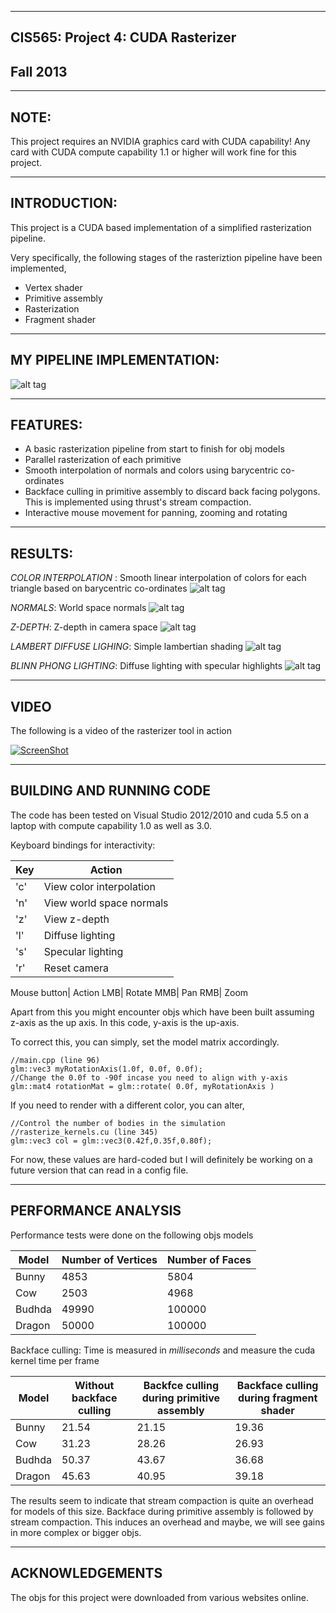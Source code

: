-------------------------------------------------------------------------------
CIS565: Project 4: CUDA Rasterizer
-------------------------------------------------------------------------------
Fall 2013
-------------------------------------------------------------------------------

-------------------------------------------------------------------------------
NOTE:
-------------------------------------------------------------------------------
This project requires an NVIDIA graphics card with CUDA capability! 
Any card with CUDA compute capability 1.1 or higher will work fine for this project.

-------------------------------------------------------------------------------
INTRODUCTION:
-------------------------------------------------------------------------------
This project is a CUDA based implementation of a simplified rasterization pipeline.

Very specifically, the following stages of the rasteriztion pipeline have been implemented,

- Vertex shader
- Primitive assembly
- Rasterization
- Fragment shader

-------------------------------------------------------------------------------
MY PIPELINE IMPLEMENTATION:
-------------------------------------------------------------------------------

![alt tag](https://raw.github.com/vimanyu/Project4-Rasterizer/master/doc_images/pipeline.png)

-------------------------------------------------------------------------------
FEATURES:
-------------------------------------------------------------------------------

* A basic rasterization pipeline from start to finish for obj models
* Parallel rasterization of each primitive
* Smooth interpolation of normals and colors using barycentric co-ordinates
* Backface culling in primitive assembly to discard back facing polygons. This is implemented using thrust's stream compaction.
* Interactive mouse movement for panning, zooming and rotating

-------------------------------------------------------------------------------
RESULTS:
-------------------------------------------------------------------------------
*COLOR INTERPOLATION* : Smooth linear interpolation of colors for each triangle based on barycentric co-ordinates
![alt tag](https://raw.github.com/vimanyu/Project4-Rasterizer/master/renders/cow_color_interp.png)

*NORMALS*: World space normals
![alt tag](https://raw.github.com/vimanyu/Project4-Rasterizer/master/renders/cow_normals.png)

*Z-DEPTH*: Z-depth in camera space
![alt tag](https://raw.github.com/vimanyu/Project4-Rasterizer/master/renders/dragon_depth.png)

*LAMBERT DIFFUSE LIGHING*: Simple lambertian shading
![alt tag](https://raw.github.com/vimanyu/Project4-Rasterizer/master/renders/dragon.png)

*BLINN PHONG LIGHTING*: Diffuse lighting with specular highlights
![alt tag](https://raw.github.com/vimanyu/Project4-Rasterizer/master/renders/buddha_spec.png)

-------------------------------------------------------------------------------
VIDEO
-------------------------------------------------------------------------------
The following is a video of the rasterizer tool in action

[![ScreenShot](https://raw.github.com/vimanyu/Project4-Rasterizer/master/doc_images/rasterizer_video_screenshot.png)](http://www.youtube.com/watch?v=s8ehsuIoL_U)

-------------------------------------------------------------------------------
BUILDING AND RUNNING CODE
-------------------------------------------------------------------------------
The code has been tested on Visual Studio 2012/2010 and cuda 5.5 on a laptop with compute capability 1.0 as well as 3.0.

Keyboard bindings for interactivity:

Key|Action
---|---
'c'| View color interpolation
'n'| View world space normals
'z'| View z-depth
'l'| Diffuse lighting
's'| Specular lighting
'r'| Reset camera

Mouse button| Action
LMB| Rotate 
MMB| Pan
RMB| Zoom

Apart from this you might encounter objs which have been built assuming z-axis as the up axis.
In this code, y-axis is the up-axis.

To correct this, you can simply, set the model matrix accordingly.

```
//main.cpp (line 96)
glm::vec3 myRotationAxis(1.0f, 0.0f, 0.0f);
//Change the 0.0f to -90f incase you need to align with y-axis
glm::mat4 rotationMat = glm::rotate( 0.0f, myRotationAxis )
```

If you need to render with a different color, you can alter,
```
//Control the number of bodies in the simulation
//rasterize_kernels.cu (line 345)
glm::vec3 col = glm::vec3(0.42f,0.35f,0.80f);
```
For now, these values are hard-coded but I will definitely be working on a future version that can read in a config file.

-------------------------------------------------------------------------------
PERFORMANCE ANALYSIS
-------------------------------------------------------------------------------
Performance tests were done on the following objs models

Model| Number of Vertices| Number of Faces
---|---|---
Bunny|4853|5804
Cow| 2503|4968
Budhda|49990| 100000
Dragon| 50000|100000


Backface culling:
Time is measured in *milliseconds* and measure the cuda kernel time per frame

Model|Without backface culling| Backfce culling during primitive assembly|Backface culling during fragment shader
---|---|---|---
Bunny|21.54|21.15| 19.36
Cow| 31.23|28.26|26.93
Budhda|50.37|43.67|36.68
Dragon| 45.63|40.95|39.18


The results seem to indicate that stream compaction is quite an overhead for models of this size.
Backface during primitive assembly is followed by stream compaction. This induces an overhead and maybe, we will see gains in more complex or bigger objs.

---
ACKNOWLEDGEMENTS
---
The objs for this project were downloaded from various websites online.
